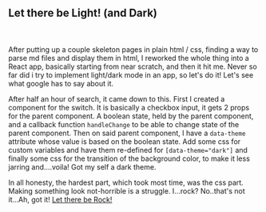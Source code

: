 ## Let there be Light! (and Dark)

\
\
After putting up a couple skeleton pages in plain html / css, finding a way to parse md files and display them in html, I reworked the whole thing into a React app, basically starting from near scratch, and then it hit me. Never so far did i try to implement light/dark mode in an app, so let's do it! Let's see what google has to say about it.

After half an hour of search, it came down to this. First I created a component for the switch. It is basically a checkbox input, it gets 2 props for the parent component. A boolean state, held by the parent component, and a callback function `handleChange` to be able to change state of the parent component. Then on said parent component, I have a `data-theme` attribute whose value is based on the boolean state. Add some css for custom variables and have them re-defined for `[data-theme="dark"]` and finally some css for the transition of the background color, to make it less jarring and....voila! Got my self a dark theme.

In all honesty, the hardest part, which took most time, was the css part. Making something look not-horrible is a struggle. I...rock? No..that's not it...Ah, got it! [Let there be Rock!](https://www.youtube.com/watch?v=3f2g4RMfhS0)

